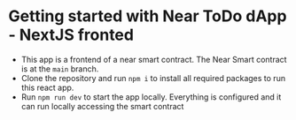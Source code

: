 # Getting started with Near ToDo dApp - NextJS fronted

- This app is a frontend of a near smart contract. The Near Smart contract is at the `main` branch.
- Clone the repository and run `npm i` to install all required packages to run this react app.
- Run `npm run dev` to start the app locally. Everything is configured and it can run locally accessing the smart contract